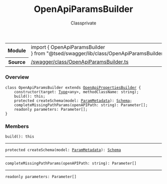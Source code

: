 
<header class="symbol-info-header"><h1 id="openapiparamsbuilder">OpenApiParamsBuilder</h1><label class="symbol-info-type-label class">Class</label><label class="api-type-label private" title="private">private</label></header>
<!-- summary -->
<section class="symbol-info"><table class="is-full-width"><tbody><tr><th>Module</th><td><div class="lang-typescript"><span class="token keyword">import</span> { OpenApiParamsBuilder }&nbsp;<span class="token keyword">from</span>&nbsp;<span class="token string">"@tsed/swagger/lib/class/OpenApiParamsBuilder"</span></div></td></tr><tr><th>Source</th><td><a href="https://github.com/Romakita/ts-express-decorators/blob/v4.0.4/src//swagger/class/OpenApiParamsBuilder.ts#L0-L0">/swagger/class/OpenApiParamsBuilder.ts</a></td></tr></tbody></table></section>
<!-- overview -->


### Overview


<pre><code class="typescript-lang "><span class="token keyword">class</span> OpenApiParamsBuilder <span class="token keyword">extends</span> <a href="#api/swagger/openapipropertiesbuilder"><span class="token">OpenApiPropertiesBuilder</span></a> <span class="token punctuation">{</span>
    <span class="token keyword">constructor</span><span class="token punctuation">(</span>target<span class="token punctuation">:</span> <a href="#api/core/type"><span class="token">Type</span></a><<span class="token keyword">any</span>><span class="token punctuation">,</span> methodClassName<span class="token punctuation">:</span> <span class="token keyword">string</span><span class="token punctuation">)</span><span class="token punctuation">;</span>
    <span class="token function">build</span><span class="token punctuation">(</span><span class="token punctuation">)</span><span class="token punctuation">:</span> this<span class="token punctuation">;</span>
    <span class="token keyword">protected</span> <span class="token function">createSchema</span><span class="token punctuation">(</span>model<span class="token punctuation">:</span> <a href="#api/common/filters/parammetadata"><span class="token">ParamMetadata</span></a><span class="token punctuation">)</span><span class="token punctuation">:</span> <a href="#api/common/jsonschema/schema"><span class="token">Schema</span></a><span class="token punctuation">;</span>
    <span class="token function">completeMissingPathParams</span><span class="token punctuation">(</span>openAPIPath<span class="token punctuation">:</span> <span class="token keyword">string</span><span class="token punctuation">)</span><span class="token punctuation">:</span> Parameter<span class="token punctuation">[</span><span class="token punctuation">]</span><span class="token punctuation">;</span>
    <span class="token keyword">readonly</span> parameters<span class="token punctuation">:</span> Parameter<span class="token punctuation">[</span><span class="token punctuation">]</span><span class="token punctuation">;</span>
<span class="token punctuation">}</span></code></pre>


<!-- Parameters -->

<!-- Description -->

<!-- Members -->







### Members



<div class="method-overview">
<pre><code class="typescript-lang "><span class="token function">build</span><span class="token punctuation">(</span><span class="token punctuation">)</span><span class="token punctuation">:</span> this</code></pre>
</div>




<hr/>



<div class="method-overview">
<pre><code class="typescript-lang "><span class="token keyword">protected</span> <span class="token function">createSchema</span><span class="token punctuation">(</span>model<span class="token punctuation">:</span> <a href="#api/common/filters/parammetadata"><span class="token">ParamMetadata</span></a><span class="token punctuation">)</span><span class="token punctuation">:</span> <a href="#api/common/jsonschema/schema"><span class="token">Schema</span></a></code></pre>
</div>




<hr/>



<div class="method-overview">
<pre><code class="typescript-lang "><span class="token function">completeMissingPathParams</span><span class="token punctuation">(</span>openAPIPath<span class="token punctuation">:</span> <span class="token keyword">string</span><span class="token punctuation">)</span><span class="token punctuation">:</span> Parameter<span class="token punctuation">[</span><span class="token punctuation">]</span></code></pre>
</div>




<hr/>



<div class="method-overview">
<pre><code class="typescript-lang "><span class="token keyword">readonly</span> parameters<span class="token punctuation">:</span> Parameter<span class="token punctuation">[</span><span class="token punctuation">]</span></code></pre>
</div>








